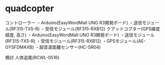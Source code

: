 # quadcopter

コントローラー
	・Arduino(EasyWordMall UNO R3開発ボード)
	・送信モジュール(RF315-TX5-R)
	・受信モジュール(RF315-RXB12)
クアッドコプター(GPS緯度経度, 高さ)
	・Arduino(EasyWordMall UNO R3開発ボード)
	・送信モジュール(RF315-TX5-R)
	・受信モジュール(RF315-RXB12)
	・GPSモジュール(AE-GYSFDMAXB)
	・超音波距離センサー(HC-SR04)


検討
人体追尾(RCWL-0516)
